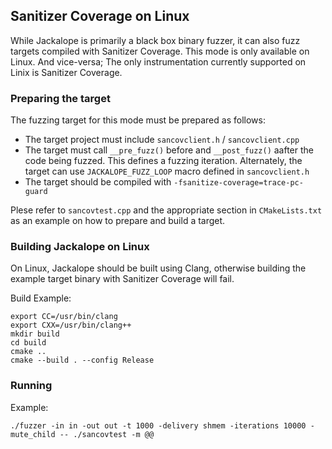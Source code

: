 ## Sanitizer Coverage on Linux

While Jackalope is primarily a black box binary fuzzer, it can also fuzz targets compiled with Sanitizer Coverage. This mode is only available on Linux. And vice-versa; The only instrumentation currently supported on Linix is Sanitizer Coverage.

### Preparing the target

The fuzzing target for this mode must be prepared as follows:

 - The target project must include `sancovclient.h` / `sancovclient.cpp`
 - The target must call `__pre_fuzz()` before and `__post_fuzz()` aafter the code being fuzzed. This defines a fuzzing iteration. Alternately, the target can use `JACKALOPE_FUZZ_LOOP` macro defined in `sancovclient.h`
 - The target should be compiled with `-fsanitize-coverage=trace-pc-guard`

Plese refer to `sancovtest.cpp` and the appropriate section in `CMakeLists.txt` as an example on how to prepare and build a target.
 
### Building Jackalope on Linux

On Linux, Jackalope should be built using Clang, otherwise building the example target binary with Sanitizer Coverage will fail.

Build Example:

```
export CC=/usr/bin/clang
export CXX=/usr/bin/clang++
mkdir build
cd build
cmake ..
cmake --build . --config Release
```

### Running

Example:

```
./fuzzer -in in -out out -t 1000 -delivery shmem -iterations 10000 -mute_child -- ./sancovtest -m @@
```

